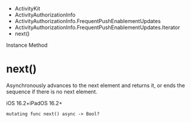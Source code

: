 

- ActivityKit
- ActivityAuthorizationInfo
- ActivityAuthorizationInfo.FrequentPushEnablementUpdates
- ActivityAuthorizationInfo.FrequentPushEnablementUpdates.Iterator
-  next() 

Instance Method

# next()

Asynchronously advances to the next element and returns it, or ends the sequence if there is no next element.

iOS 16.2+iPadOS 16.2+

``` source
mutating func next() async -> Bool?
```

